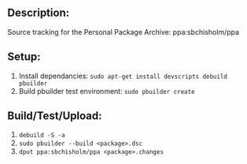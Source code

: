 Description:
------------
Source tracking for the Personal Package Archive: ppa:sbchisholm/ppa

Setup:
------
1. Install dependancies: `sudo apt-get install devscripts debuild pbuilder`
2. Build pbuilder test environment: `sudo pbuilder create`

Build/Test/Upload:
-----------------
1. `debuild -S -a`
3. `sudo pbuilder --build <package>.dsc`
4. `dput ppa:sbchisholm/ppa <package>.changes`



